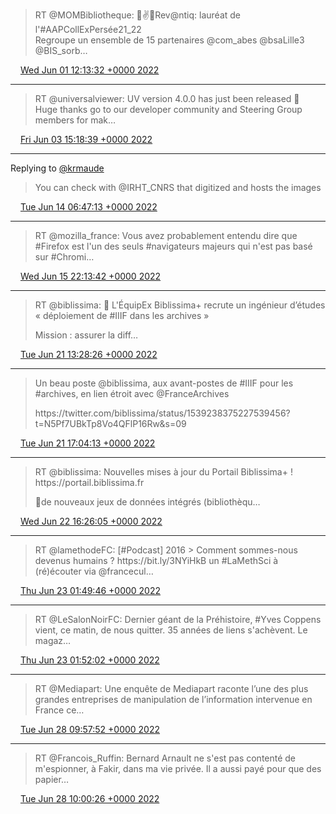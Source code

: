 > RT @MOMBibliotheque: 📢✌️🎉Rev@ntiq: lauréat de l'\#AAPCollExPersée21\_22  
> Regroupe un ensemble de 15 partenaires @com\_abes @bsaLille3 @BIS\_sorb…

<img src="../../media/tweet.ico" width="12" /> [Wed Jun 01 12:13:32 +0000 2022](https://twitter.com/regisrob/status/1531972209845186560)

----

> RT @universalviewer: UV version 4\.0\.0 has just been released 🎉  
> Huge thanks go to our developer community and Steering Group members for mak…

<img src="../../media/tweet.ico" width="12" /> [Fri Jun 03 15:18:39 +0000 2022](https://twitter.com/regisrob/status/1532743571174039554)

----

Replying to [@krmaude](https://twitter.com/krmaude/status/1535195237219549185)

> You can check with @IRHT\_CNRS that digitized and hosts the images

<img src="../../media/tweet.ico" width="12" /> [Tue Jun 14 06:47:13 +0000 2022](https://twitter.com/regisrob/status/1536601132876840960)

----

> RT @mozilla\_france: Vous avez probablement entendu dire que \#Firefox est l'un des seuls \#navigateurs majeurs qui n'est pas basé sur \#Chromi…

<img src="../../media/tweet.ico" width="12" /> [Wed Jun 15 22:13:42 +0000 2022](https://twitter.com/regisrob/status/1537196677790109698)

----

> RT @biblissima: 📣 L'ÉquipEx Biblissima\+ recrute un ingénieur d’études « déploiement de \#IIIF dans les archives »  
>   
> Mission : assurer la diff…

<img src="../../media/tweet.ico" width="12" /> [Tue Jun 21 13:28:26 +0000 2022](https://twitter.com/regisrob/status/1539238817433018368)

----

> Un beau poste @biblissima, aux avant\-postes de \#IIIF pour les \#archives, en lien étroit avec @FranceArchives  
>   
> https://twitter\.com/biblissima/status/1539238375227539456?t\=N5Pf7UBkTp8Vo4QFlP16Rw&s\=09

<img src="../../media/tweet.ico" width="12" /> [Tue Jun 21 17:04:13 +0000 2022](https://twitter.com/regisrob/status/1539293122345172992)

----

> RT @biblissima: Nouvelles mises à jour du Portail Biblissima\+ \! https://portail\.biblissima\.fr  
>   
> 🔹de nouveaux jeux de données intégrés \(bibliothèqu…

<img src="../../media/tweet.ico" width="12" /> [Wed Jun 22 16:26:05 +0000 2022](https://twitter.com/regisrob/status/1539645911919632384)

----

> RT @lamethodeFC: \[\#Podcast\] 2016 &gt; Comment sommes\-nous devenus humains ? https://bit\.ly/3NYiHkB un \#LaMethSci à \(ré\)écouter via @francecul…

<img src="../../media/tweet.ico" width="12" /> [Thu Jun 23 01:49:46 +0000 2022](https://twitter.com/regisrob/status/1539787768972337154)

----

> RT @LeSalonNoirFC: Dernier géant de la Préhistoire, \#Yves Coppens vient, ce matin, de nous quitter\. 35 années de liens s'achèvent\. Le magaz…

<img src="../../media/tweet.ico" width="12" /> [Thu Jun 23 01:52:02 +0000 2022](https://twitter.com/regisrob/status/1539788340618305536)

----

> RT @Mediapart: Une enquête de Mediapart raconte l’une des plus grandes entreprises de manipulation de l’information intervenue en France ce…

<img src="../../media/tweet.ico" width="12" /> [Tue Jun 28 09:57:52 +0000 2022](https://twitter.com/regisrob/status/1541722542926434306)

----

> RT @Francois\_Ruffin: Bernard Arnault ne s'est pas contenté de m'espionner, à Fakir, dans ma vie privée\. Il a aussi payé pour que des papier…

<img src="../../media/tweet.ico" width="12" /> [Tue Jun 28 10:00:26 +0000 2022](https://twitter.com/regisrob/status/1541723187158962177)
